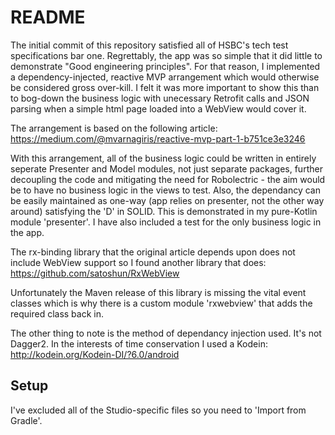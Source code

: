 # README #

The initial commit of this repository satisfied all of HSBC's tech test specifications bar one. Regrettably, the app was so simple that it did little to demonstrate "Good engineering principles". For that reason, I implemented a dependency-injected, reactive MVP arrangement which would otherwise be considered gross over-kill. I felt it was more important to show this than to bog-down the business logic with unecessary Retrofit calls and JSON parsing when a simple html page loaded into a WebView would cover it.

The arrangement is based on the following article:
https://medium.com/@mvarnagiris/reactive-mvp-part-1-b751ce3e3246

With this arrangement, all of the business logic could be written in entirely seperate Presenter and Model modules, not just separate packages, further decoupling the code and mitigating the need for Robolectric - the aim would be to have no business logic in the views to test. Also, the dependancy can be easily maintained as one-way (app relies on presenter, not the other way around) satisfying the 'D' in SOLID. This is demonstrated in my pure-Kotlin module 'presenter'. I have also included a test for the only business logic in the app.

The rx-binding library that the original article depends upon does not include WebView support so I found another library that does:
https://github.com/satoshun/RxWebView

Unfortunately the Maven release of this library is missing the vital event classes which is why there is a custom module 'rxwebview' that adds the required class back in.

The other thing to note is the method of dependancy injection used. It's not Dagger2. In the interests of time conservation I used a Kodein:
http://kodein.org/Kodein-DI/?6.0/android

## Setup ##
I've excluded all of the Studio-specific files so you need to 'Import from Gradle'.